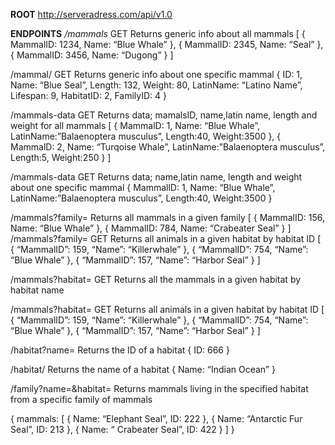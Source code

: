 **ROOT**
http://serveradress.com/api/v1.0

**ENDPOINTS**
*/mammals*					GET
Returns generic info about all mammals
[
{
	MammalID: 1234,
	Name: “Blue Whale”
},
{
	MammalID: 2345,
	Name: “Seal”
},
{
	MammalID: 3456,
	Name: “Dugong”
}
]


/mammal/<id>				GET
Returns generic info about one specific mammal
{
ID: 1,
	Name: “Blue Seal”,
	Length: 132,
	Weight: 80,
	LatinName: “Latino Name”,
	Lifespan: 9,
	HabitatID: 2,
	FamilyID: 4
}











/mammals-data				GET
Returns data; mamalsID, name,latin name, length and weight for all mammals
[
{
MammalD: 1,
Name: “Blue Whale”,
LatinName:”Balaenoptera musculus”,
Length:40,
Weight:3500
},
{
MammalD: 2,
Name: “Turqoise Whale”,
LatinName:”Balaenoptera musculus”,
Length:5,
Weight:250
}
]

/mammals-data<id>				GET
Returns data; name,latin name, length and weight about one specific mammal
{
MammallD: 1,
Name: “Blue Whale”,
LatinName:”Balaenoptera musculus”,
Length:40,
Weight:3500
}

/mammals?family=<familyName>
Returns all mammals in a given family
[
{
	MammalID: 156,
	Name: “Blue Whale”
},
{
	MammalID: 784,
	Name: “Crabeater Seal”
}
]
/mammals?family=<habitatID>		GET
Returns all animals in a given habitat by habitat ID
[
	{
		“MammalID”: 159,
		“Name”: “Killerwhale”
},
{
		“MammalID”: 754,
		“Name”: “Blue Whale”
},
{
		“MammalID”: 157,
		“Name”: “Harbor Seal”
}
]



/mammals?habitat=<habitatName>		GET
Returns all the mammals in a given habitat by habitat name


/mammals?habitat=<habitatID>		GET
Returns all animals in a given habitat by habitat ID
[
	{
		“MammalID”: 159,
		“Name”: “Killerwhale”
},
{
		“MammalID”: 754,
		“Name”: “Blue Whale”
},
{
		“MammalID”: 157,
		“Name”: “Harbor Seal”
}
]

/habitat?name=<name>
Returns the ID of a habitat
{
	ID: 666
}

/habitat/<id>
Returns the name of a habitat
{
	Name: “Indian Ocean”
}

/family?name=<name>&habitat=<name>
Returns mammals living in the specified habitat from a specific family of mammals

{
	mammals: 
[
	{
	Name: “Elephant Seal”,
	ID: 222
},
	{
	Name: “Antarctic Fur Seal”,
	ID: 213
},
	{
	Name: “ Crabeater Seal”,
	ID: 422
}
]
}

